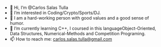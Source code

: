 - 👋 Hi, I’m @Carlos Salas Tulla
- 👀 I’m interested in Coding/Crypto/Sports/DJ.
- 🥰 I am a hard-working person with good values and a good sense of humor.
- 🌱 I’m currently learning C++, I coursed in this languageObject-Oriented, Data Structures, Numerical-Methods and Competition Programing.
- 📫 How to reach me: carlos.salas.tulla@gmail.com
